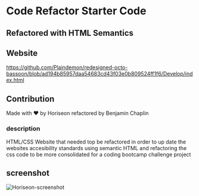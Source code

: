 # Code Refactor Starter Code

## Refactored with HTML Semantics

## Website
https://github.com/Plaindemon/redesigned-octo-bassoon/blob/ad194b85957daa54683cd43f03e0b809524ff1f6/Develop/index.html
## Contribution
Made with ❤️️ by Horiseon
refactored by Benjamin Chaplin

### description
HTML/CSS Website that needed top be refactored in order to up date the websites accesibility standards using semantic HTML and refactoring the css code to be more consolidated for a coding bootcamp challenge project

## screenshot
![Horiseon-screenshot](https://user-images.githubusercontent.com/89330268/133910350-c5515c56-a760-412e-9e24-2f08f942d03c.png)
